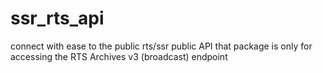# ssr_rts_api

connect with ease to the public rts/ssr public API
that package is only for accessing the RTS Archives v3 (broadcast) endpoint

